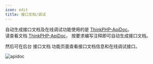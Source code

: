 ```yaml
---
icon: edit
title: 接口文档/调试
---
```


自动生成接口文档及在线调试功能使用的是 [ThinkPHP-ApiDoc](https://gitee.com/hg-code/thinkphp-apidoc)。  
请查看文档 [ThinkPHP-ApiDoc](https://hg-code.gitee.io/thinkphp-apidoc/)， 按要求编写注释即可自动生成接口文档。  

然后可在后台 接口文档 功能页面查看接口文档信息和在线调试接口。

![apidoc](/apidoc.png)
